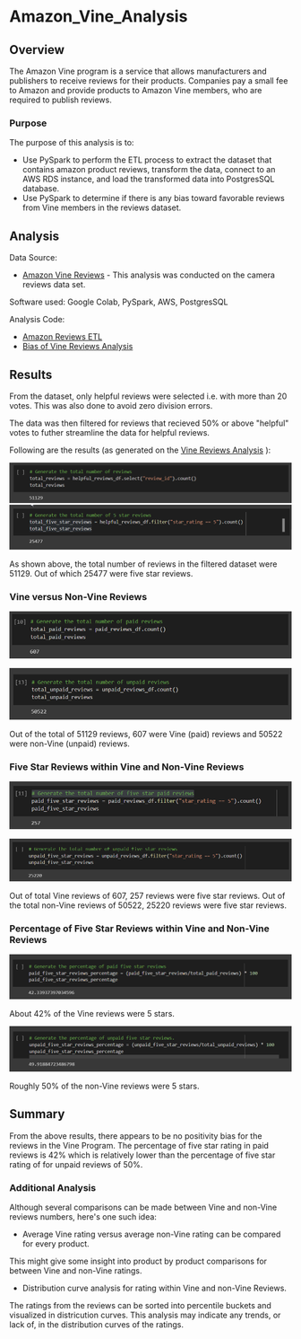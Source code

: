 # Amazon_Vine_Analysis

## Overview
The Amazon Vine program is a service that allows manufacturers and publishers to receive reviews for their products. Companies pay a small fee to Amazon and provide products to Amazon Vine members, who are required to publish reviews. 

### Purpose
The purpose of this analysis is to:
- Use PySpark to perform the ETL process to extract the dataset that contains amazon product reviews, transform the data, connect to an AWS RDS instance, and load the transformed data into PostgresSQL database. 
- Use PySpark to determine if there is any bias toward favorable reviews from Vine members in the reviews dataset.

## Analysis

Data Source: 
* [Amazon Vine Reviews](https://s3.amazonaws.com/amazon-reviews-pds/tsv/index.txt) - This analysis was conducted on the camera reviews data set. 

Software used: Google Colab, PySpark, AWS, PostgresSQL

Analysis Code: 
* [Amazon Reviews ETL](Amazon_Reviews_ETL.ipynb)
* [Bias of Vine Reviews Analysis](Vine_Review_Analysis.ipynb)

## Results 
[//]: # (There is a bulleted list that addresses the three questions for unpaid and paid program reviews)

From the dataset, only helpful reviews were selected i.e. with more than 20 votes. This was also done to avoid zero division errors. 

The data was then filtered for reviews that recieved 50% or above "helpful" votes to futher streamline the data for helpful reviews. 

Following are the results (as generated on the [Vine Reviews Analysis](Vine_Review_Analysis.ipynb) ):

![Total Reviews](Images/total_reviews.png)
![Total Five Star Reviews](Images/total_five_star_reviews.png)

As shown above, the total number of reviews in the filtered dataset were 51129. Out of which 25477 were five star reviews. 

### Vine versus Non-Vine Reviews

![Total Vine (Paid) Reviews](Images/total_paid_reviews.png)

![Total Non-Vine (Unpaid) Reviews](Images/total_unpaid_reviews.png)

Out of the total of 51129 reviews, 607 were Vine (paid) reviews and 50522 were non-Vine (unpaid) reviews.

### Five Star Reviews within Vine and Non-Vine Reviews

![Vine (Paid) Five Star Reviews](Images/paid_five_star_reviews.png)

![Non-Vine (Unpaid) Five Star Reviews](Images/unpaid_five_star_reviews.png)

Out of total Vine reviews of 607, 257 reviews were five star reviews. Out of the total non-Vine reviews of 50522, 25220 reviews were five star reviews. 

### Percentage of Five Star Reviews within Vine and Non-Vine Reviews


![Vine Five Star Percentage](Images/paid_percentage.png)


About 42% of the Vine reviews were 5 stars.

![non-Vine Five Star Percentage](Images/unpaid_percentage.png)

Roughly 50% of the non-Vine reviews were 5 stars.


## Summary
[//]: # (In your summary, state if there is any positivity bias for reviews in the Vine program. Use the results of your analysis to support your statement. Then, provide one additional analysis that you could do with the dataset to support your statement.)

From the above results, there appears to be no positivity bias for the reviews in the Vine Program. The percentage of five star rating in paid reviews is 42% which is relatively lower than the percentage of five star rating of for unpaid reviews of 50%.  

### Additional Analysis

Although several comparisons can be made between Vine and non-Vine reviews numbers, here's one such idea:

* Average Vine rating versus average non-Vine rating can be compared for every product.

This might give some insight into product by product comparisons for between Vine and non-Vine ratings. 

* Distribution curve analysis for rating within Vine and non-Vine Reviews. 

The ratings from the reviews can be sorted into percentile buckets and visualized in districution curves. This analysis may indicate any trends, or lack of, in the distribution curves of the ratings. 

